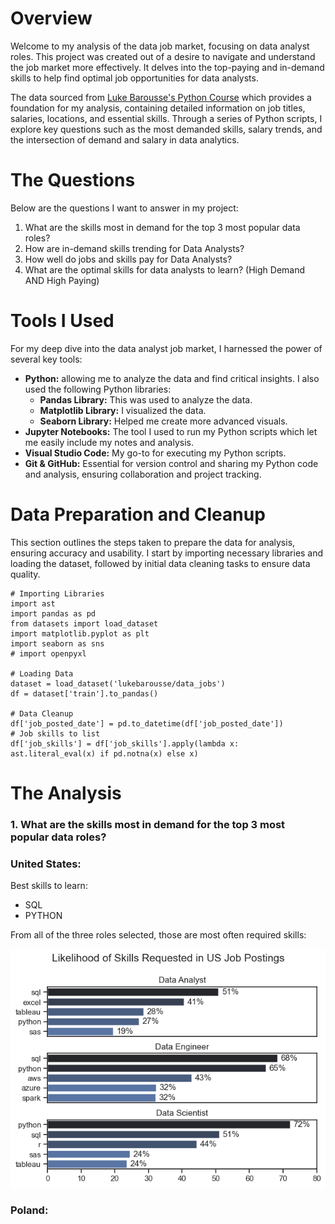# Overview

Welcome to my analysis of the data job market, focusing on data analyst roles. This project was created out of a desire to navigate and understand the job market more effectively. It delves into the top-paying and in-demand skills to help find optimal job opportunities for data analysts.

The data sourced from [Luke Barousse's Python Course](https://lukebarousse.com/python) which provides a foundation for my analysis, containing detailed information on job titles, salaries, locations, and essential skills. Through a series of Python scripts, I explore key questions such as the most demanded skills, salary trends, and the intersection of demand and salary in data analytics.

# The Questions

Below are the questions I want to answer in my project:

1. What are the skills most in demand for the top 3 most popular data roles?
2. How are in-demand skills trending for Data Analysts?
3. How well do jobs and skills pay for Data Analysts?
4. What are the optimal skills for data analysts to learn? (High Demand AND High Paying) 

# Tools I Used

For my deep dive into the data analyst job market, I harnessed the power of several key tools:

- **Python:** allowing me to analyze the data and find critical insights. I also used the following Python libraries:
    - **Pandas Library:** This was used to analyze the data. 
    - **Matplotlib Library:** I visualized the data.
    - **Seaborn Library:** Helped me create more advanced visuals. 
- **Jupyter Notebooks:** The tool I used to run my Python scripts which let me easily include my notes and analysis.
- **Visual Studio Code:** My go-to for executing my Python scripts.
- **Git & GitHub:** Essential for version control and sharing my Python code and analysis, ensuring collaboration and project tracking.

# Data Preparation and Cleanup
This section outlines the steps taken to prepare the data for analysis, ensuring accuracy and usability.
I start by importing necessary libraries and loading the dataset, followed by initial data cleaning tasks to ensure data quality.

```
# Importing Libraries
import ast
import pandas as pd
from datasets import load_dataset
import matplotlib.pyplot as plt 
import seaborn as sns
# import openpyxl

# Loading Data
dataset = load_dataset('lukebarousse/data_jobs')
df = dataset['train'].to_pandas()

# Data Cleanup
df['job_posted_date'] = pd.to_datetime(df['job_posted_date'])
# Job skills to list 
df['job_skills'] = df['job_skills'].apply(lambda x: ast.literal_eval(x) if pd.notna(x) else x)
```

# The Analysis

### 1. What are the skills most in demand for the top 3 most popular data roles?

### United States:
Best skills to learn: 
- SQL
- PYTHON 

From all of the three roles selected, those are most often required skills: 

![alt text](947ab093-fe72-46be-8a05-180627091911.png)

### Poland:

